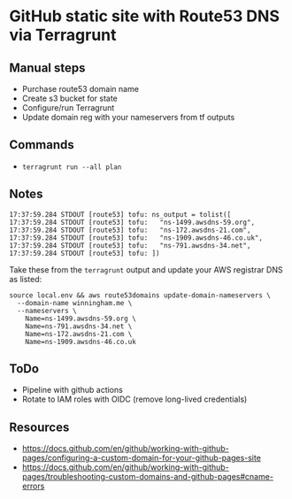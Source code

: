 # GitHub static site with Route53 DNS via Terragrunt

## **Manual steps**
- Purchase route53 domain name
- Create s3 bucket for state
- Configure/run Terragrunt
- Update domain reg with your nameservers from tf outputs

## **Commands**
- `terragrunt run --all plan`

## **Notes**
```
17:37:59.284 STDOUT [route53] tofu: ns_output = tolist([
17:37:59.284 STDOUT [route53] tofu:   "ns-1499.awsdns-59.org",
17:37:59.284 STDOUT [route53] tofu:   "ns-172.awsdns-21.com",
17:37:59.284 STDOUT [route53] tofu:   "ns-1909.awsdns-46.co.uk",
17:37:59.284 STDOUT [route53] tofu:   "ns-791.awsdns-34.net",
17:37:59.284 STDOUT [route53] tofu: ])
```

Take these from the `terragrunt` output and update your AWS registrar DNS as listed:
```
source local.env && aws route53domains update-domain-nameservers \
  --domain-name winningham.me \
  --nameservers \
    Name=ns-1499.awsdns-59.org \
    Name=ns-791.awsdns-34.net \
    Name=ns-172.awsdns-21.com \
    Name=ns-1909.awsdns-46.co.uk
```

## **ToDo**
- Pipeline with github actions
- Rotate to IAM roles with OIDC (remove long-lived credentials)

## **Resources**
- <https://docs.github.com/en/github/working-with-github-pages/configuring-a-custom-domain-for-your-github-pages-site>
- <https://docs.github.com/en/github/working-with-github-pages/troubleshooting-custom-domains-and-github-pages#cname-errors>
